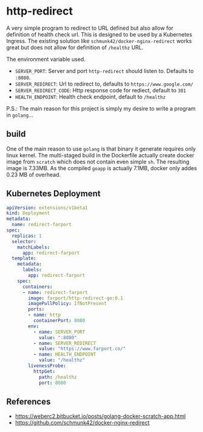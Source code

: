# http-redirect

A very simple program to redirect to URL defined but also allow for definition of health check
url.  This is designed to be used by a Kubernetes Ingress.  The existing solution like `schmunk42/docker-nginx-redirect`
works great but does not allow for definition of `/healthz` URL.

The environment variable used.

* `SERVER_PORT`: Server and port `http-redirect` should listen to.  Defaults to `:8080`.
* `SERVER_REDIRECT`: Url to redirect to, defaults to `https://www.google.com/`
* `SERVER_REDIRECT_CODE`: Http response code for rediect, default to `301` 
* `HEALTH_ENDPOINT`: Health check endpoint, default to `/healthz`

P.S.: The main reason for this project is simply my desire to write a program in `golang`...

## build

One of the main reason to use `golang` is that binary it generate requires only linux kernel.  The multi-staged
build in the Dockerfile actually create docker image from `scratch` which does not contain even simple `sh`.  The
resulting image is 7.33MB.  As the compiled `goapp` is actually 7.1MB, docker only addes 0.23 MB of overhead.

## Kubernetes Deployment

```yaml
apiVersion: extensions/v1beta1
kind: Deployment
metadata:
  name: redirect-farport
spec:
  replicas: 1
  selector:
    matchLabels:
      app: redirect-farport
  template:
    metadata:
      labels:
        app: redirect-farport
    spec:
      containers:
      - name: redirect-farport
        image: farport/http-redirect-go:0.1
        imagePullPolicy: IfNotPresent
        ports:
        - name: http
          containerPort: 8080
        env:
          - name: SERVER_PORT
            value: ":8080"
          - name: SERVER_REDIRECT
            value: "https://www.farport.co/"
          - name: HEALTH_ENDPOINT
            value: "/healthz"
        livenessProbe:
          httpGet:
            path: /healthz
            port: 8080
```

## References

* https://weberc2.bitbucket.io/posts/golang-docker-scratch-app.html
* https://github.com/schmunk42/docker-nginx-redirect
